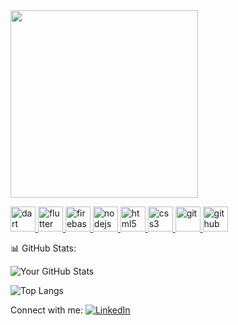 
<a href="https://lottie.host/5c50bd15-56fe-4d58-9784-09819064b48b/cTD879u8vB.lottie">
  <img src="https://your-preview-image.png" width="300px"/>
</a>


<p align="left"> 
  <a href="https://dart.dev" target="_blank"> <img src="https://cdn.jsdelivr.net/gh/devicons/devicon/icons/dart/dart-original.svg" alt="dart" width="40" height="40"/> </a>
  <a href="https://flutter.dev" target="_blank"> <img src="https://cdn.jsdelivr.net/gh/devicons/devicon/icons/flutter/flutter-original.svg" alt="flutter" width="40" height="40"/> </a>
  <a href="https://firebase.google.com" target="_blank"> <img src="https://cdn.jsdelivr.net/gh/devicons/devicon/icons/firebase/firebase-plain.svg" alt="firebase" width="40" height="40"/> </a>
  <a href="https://nodejs.org/" target="_blank"> <img src="https://cdn.jsdelivr.net/gh/devicons/devicon/icons/nodejs/nodejs-original.svg" alt="nodejs" width="40" height="40"/> </a>
  <a href="https://www.w3.org/html/" target="_blank"> <img src="https://cdn.jsdelivr.net/gh/devicons/devicon/icons/html5/html5-original.svg" alt="html5" width="40" height="40"/> </a>
  <a href="https://www.w3.org/Style/CSS/" target="_blank"> <img src="https://cdn.jsdelivr.net/gh/devicons/devicon/icons/css3/css3-original.svg" alt="css3" width="40" height="40"/> </a>
  <a href="https://git-scm.com/" target="_blank"> <img src="https://cdn.jsdelivr.net/gh/devicons/devicon/icons/git/git-original.svg" alt="git" width="40" height="40"/> </a>
  <a href="https://github.com/" target="_blank"> <img src="https://cdn.jsdelivr.net/gh/devicons/devicon/icons/github/github-original.svg" alt="github" width="40" height="40"/> </a>
</p>



📊 GitHub Stats:


![Your GitHub Stats](https://github-readme-stats.vercel.app/api?username=ArunTN59&show_icons=true&theme=dark)



![Top Langs](https://github-readme-stats.vercel.app/api/top-langs/?username=ArunTN59&layout=compact)



Connect with me:
[![LinkedIn](https://img.shields.io/badge/-LinkedIn-blue?style=for-the-badge&logo=linkedin)]([https://www.linkedin.com/in/yourprofile](https://www.linkedin.com/in/arun-tn-809297301?utm_source=share&utm_campaign=share_via&utm_content=profile&utm_medium=android_app))

